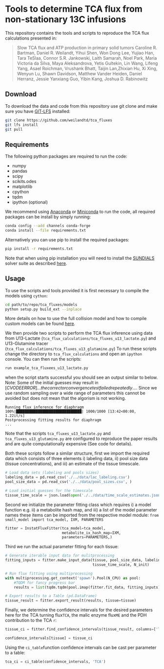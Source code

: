 # Tools to determine TCA flux from non-stationary 13C infusions

This repository contains the tools and scripts to reproduce the TCA 
flux calculations presented in:

> Slow TCA flux and ATP production in primary solid tumors
> Caroline R. Bartman, Daniel R. Weilandt, Yihui Shen, Won Dong Lee, Yujiao Han,
> Tara TeSlaa, Connor S.R. Jankowski, Laith Samarah, Noel Park, Maria Victoria da Silva,
> Maya Aleksandrova, Yetis Gultekin, Lin Wang, Lifeng Yang, Asael Roichman, Vrushank Bhatt,
> Taijin Lan,Zhixian Hu, Xi Xing, Wenyun Lu, Shawn Davidson, Matthew Vander Heiden, Daniel Herranz,
> Jessie Yanxiang Guo, Yibin Kang, Joshua D. Rabinowitz

## Download
To download the data and code from this repository use git clone and make sure you have [GIT-LFS](https://git-lfs.github.com/) installed:

```bash
git clone https://github.com/weilandtd/tca_fluxes
git lfs install 
git pull
```


## Requirements
The following python packages are required to run the code: 

 - numpy
 - pandas
 - scipy
 - scikits.odes
 - matplotlib
 - cpython
 - tqdm
 - ipython (optional)

We recommend using [Anaconda](https://docs.conda.io/projects/conda/en/latest/user-guide/install/index.html)
or [Miniconda](https://docs.conda.io/projects/conda/en/latest/glossary.html#miniconda-glossary)
to run the code, all required packages can be install by 
simply running: 
```bash
conda config --add channels conda-forge
conda install --file requirements.txt
```

Alternatively you can use pip to install the required packages:

```bash
pip install -r requirements.txt
```
Note that when using pip installation you will need to install 
the [SUNDIALS](https://computing.llnl.gov/projects/sundials) 
solver suite as described 
[here](https://scikits-odes.readthedocs.io/en/stable/).

## Usage 
To use the scripts and tools provided it is first necessary to compile the models using `cython`:
```bash
cd path/to/repo/tca_fluxes/models
python setup.py build_ext --inplace
```
More details on how to use the full collision model and how to compile custom models can be found 
[here](https://github.com/weilandtd/tca_fluxes/tree/main/models). 

We then provide two scripts to perform the TCA flux inference using data from U13-Lactate 
(`tca_flux_calculations/tca_fluxes_u13_lactate.py`) 
and U13-Glutamine tracer (`tca_flux_calculations/tca_fluxes_u13_glutamine.py`)
To run these scripts change the directory to `tca_flux_calculations` and open an `ipython` console. 
You can then run the scripts:
```bash
run example_tca_fluxees_u13_lactate.py
```
when the script starts successful you should see an output similar to below. 
Note: Some of the initial guesses may result in $[CVODE ERROR] ... the corrector convergence test failed repeatedly ...$. Since we use random sampling over a wide range of parameters this cannot be avoided but does not mean that the algorism is not working.
```
Running flux inference for diaphragm
100%|██████████████████████████████| 1000/1000 [13:42<00:00,  1.22it/s]
Postprocessing fitting results for diaphragm
...
```
Note that the scripts `tca_fluxes_u13_lactate.py` and `tca_fluxes_u13_glutamine.py` are configured 
to reproduce the paper results and are quite computationally expensive (See code for details).  

Both these scripts follow a similar structure, first we import the required data which consists of 
three elements i) labeling data, ii) pool size data (tissue concentrations), and iii)
an estimate of the tissue timescale. 

```python
# Load data sets (labeling and pools sizes)
labeling_data = pd.read_csv('./../data/lac_labeling.csv')
pool_size_data = pd.read_csv('./../data/pool_sizes.csv', )

# Load initial guesses for the timescale
tissue_time_scale = json.load(open('./../data/time_scale_estimates.json'))
```

Second we initialize the parameter fitting class which requires 
i) a model function e.g. ii) a metabolite hash map, and 
iii) a list of the model parameter names these items can be imported from the respective model 
module: `from small_model import tca_model, IXM, PARAMETERS`

```python
fitter = InstatFluxFitter(tca_model=tca_model,
                          metabolite_ix_hash_map=IXM,
                          parameters=PARAMETERS,)
```

Third we run the actual parameter fitting for each tissue:

```python
# Generate iterable input data for mulitprocessing
fitting_inputs = fitter.make_input_data(tissue, pool_size_data, labeling_data, 
                                        tissue_time_scale, N_init)

# Run flux fitting using multiprocessing
with multiprocessing.get_context('spawn').Pool(N_CPU) as pool:
    #TQDM for fancy progress bar
    results = list(tqdm.tqdm(pool.imap(fitter.fit_data, fitting_inputs), total=N_init))

# Export results to a Table (pd.DataFrame)
tissue_result = fitter.export_result(results, tissue=tissue)
```

Finally, we determine the confidence intervals for the desired parameters here for the TCA turning flux`TCA`,
the malic enzyme flux`ME` and the PDH contribution to the TCA `r`:
```python
tissue_ci = fitter.find_confidence_intervals(tissue_result, columns=['TCA','ME','r'])

confidence_intervals[tissue] = tissue_ci
```

Using the `ci_table`function confidence intervals can be cast per parameter to a table:
```python
tca_ci = ci_table(confidence_intervals, 'TCA')
```
